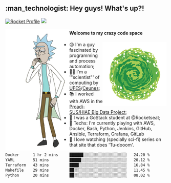 
<h2> :man_technologist: Hey guys! What's up?!</h2>
                                                                         
[![Rocket Profile](https://img.shields.io/static/v1?label=Rocketseat&message=Profile&colorA=purple&color=black&logo=Rocket&logoColor=white)](https://app.rocketseat.com.br/me/elyabe)
<a href="https://www.linkedin.com/in/elyabe/"><img src="https://img.shields.io/badge/LinkedIn-informational?logo=linkedin"/></a>

<img align='left' src="https://raw.githubusercontent.com/Elyabe/Elyabe/master/images/rick-dancing.gif" width='200'>

                       
#### Welcome to my crazy code space 
<img align='right' src="https://raw.githubusercontent.com/Elyabe/elyabe/master/images/portal-3.gif" width='200'>

- :heart_eyes: I'm a guy fascinated by programming and process automation; 
- :office_worker: I'm a '"scientist"' of computing by [UFES](http://ufes.br)/[Ceunes](http://ceunes.ufes.br);
- :books: I worked with AWS in the [Proadi-SUS/HIAE Big Data Project](https://www.einstein.br/responsabilidade-social/atuacao-com-o-ministerio-da-saude/proadi-sus);
- :rocket: I was a GoStack student at @Rocketseat;
- :green_heart: Techs: I'm currently playing with AWS, Docker, Bash, Python, Jenkins, GitHub, Ansible, Terraform, Grafana, GitLab
- :movie_camera: I love watching (specially sci-fi) series on that site that does 'Tu-dooom'.

<!--START_SECTION:waka-->
```text
Docker      1 hr 2 mins     ██████░░░░░░░░░░░░░░░░░░░   24.20 % 
YAML        51 mins         █████░░░░░░░░░░░░░░░░░░░░   20.12 % 
Terraform   43 mins         ████░░░░░░░░░░░░░░░░░░░░░   16.84 % 
Makefile    29 mins         ██░░░░░░░░░░░░░░░░░░░░░░░   11.45 % 
Python      20 mins         ██░░░░░░░░░░░░░░░░░░░░░░░   08.02 %
```
<!--END_SECTION:waka-->
